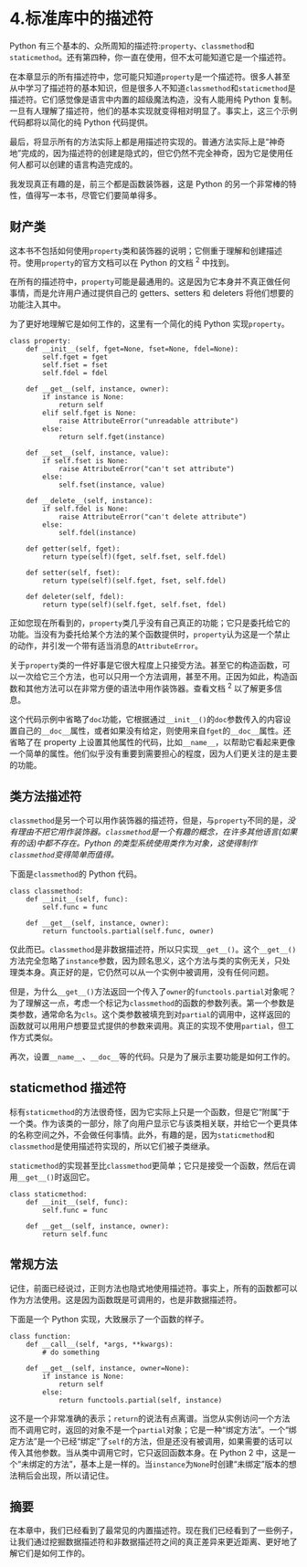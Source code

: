 # 4.标准库中的描述符

Python 有三个基本的、众所周知的描述符:`property`、`classmethod`和`staticmethod`。还有第四种，你一直在使用，但不太可能知道它是一个描述符。

在本章显示的所有描述符中，您可能只知道`property`是一个描述符。很多人甚至从中学习了描述符的基本知识，但是很多人不知道`classmethod`和`staticmethod`是描述符。它们感觉像是语言中内置的超级魔法构造，没有人能用纯 Python 复制。一旦有人理解了描述符，他们的基本实现就变得相对明显了。事实上，这三个示例代码都将以简化的纯 Python 代码提供。

最后，将显示所有的方法实际上都是用描述符实现的。普通方法实际上是“神奇地”完成的，因为描述符的创建是隐式的，但它仍然不完全神奇，因为它是使用任何人都可以创建的语言构造完成的。

我发现真正有趣的是，前三个都是函数装饰器，这是 Python 的另一个非常棒的特性，值得写一本书，尽管它们要简单得多。

## 财产类

这本书不包括如何使用`property`类和装饰器的说明；它侧重于理解和创建描述符。使用`property`的官方文档可以在 Python 的文档 <sup>2</sup> 中找到。

在所有的描述符中，`property`可能是最通用的。这是因为它本身并不真正做任何事情，而是允许用户通过提供自己的 getters、setters 和 deleters 将他们想要的功能注入其中。

为了更好地理解它是如何工作的，这里有一个简化的纯 Python 实现`property`。

```
class property:
    def __init__(self, fget=None, fset=None, fdel=None):
        self.fget = fget
        self.fset = fset
        self.fdel = fdel

    def __get__(self, instance, owner):
        if instance is None:
            return self
        elif self.fget is None:
            raise AttributeError("unreadable attribute")
        else:
            return self.fget(instance)

    def __set__(self, instance, value):
        if self.fset is None:
            raise AttributeError("can't set attribute")
        else:
            self.fset(instance, value)

    def __delete__(self, instance):
        if self.fdel is None:
            raise AttributeError("can't delete attribute")
        else:
            self.fdel(instance)

    def getter(self, fget):
        return type(self)(fget, self.fset, self.fdel)

    def setter(self, fset):
        return type(self)(self.fget, fset, self.fdel)

    def deleter(self, fdel):
        return type(self)(self.fget, self.fset, fdel)

```

正如您现在所看到的，`property`类几乎没有自己真正的功能；它只是委托给它的功能。当没有为委托给某个方法的某个函数提供时，`property`认为这是一个禁止的动作，并引发一个带有适当消息的`AttributeError`。

关于`property`类的一件好事是它很大程度上只接受方法。甚至它的构造函数，可以一次给它三个方法，也可以只用一个方法调用，甚至不用。正因为如此，构造函数和其他方法可以在非常方便的语法中用作装饰器。查看文档 <sup>2</sup> 以了解更多信息。

这个代码示例中省略了`doc`功能，它根据通过`__init__()`的`doc`参数传入的内容设置自己的`__doc__`属性，或者如果没有给定，则使用来自`fget`的`__doc__`属性。还省略了在 property 上设置其他属性的代码，比如`__name__`，以帮助它看起来更像一个简单的属性。他们似乎没有重要到需要担心的程度，因为人们更关注的是主要的功能。

## 类方法描述符

`classmethod`是另一个可以用作装饰器的描述符，但是，与`property`不同的是，*没有理由不把它用作装饰器。`classmethod`是一个有趣的概念，在许多其他语言(如果有的话)中都不存在。Python 的类型系统使用类作为对象，这使得制作`classmethod`变得简单而值得。*

下面是`classmethod`的 Python 代码。

```
class classmethod:
    def __init__(self, func):
        self.func = func

    def __get__(self, instance, owner):
        return functools.partial(self.func, owner)

```

仅此而已。`classmethod`是非数据描述符，所以只实现`__get__()`。这个`__get__()`方法完全忽略了`instance`参数，因为顾名思义，这个方法与类的实例无关，只处理类本身。真正好的是，它仍然可以从一个实例中被调用，没有任何问题。

但是，为什么`__get__()`方法返回一个传入了`owner`的`functools.partial`对象呢？为了理解这一点，考虑一个标记为`classmethod`的函数的参数列表。第一个参数是类参数，通常命名为`cls`。这个类参数被填充到对`partial`的调用中，这样返回的函数就可以用用户想要显式提供的参数来调用。真正的实现不使用`partial`，但工作方式类似。

再次，设置`__name__`、`__doc__`等的代码。只是为了展示主要功能是如何工作的。

## staticmethod 描述符

标有`staticmethod`的方法很奇怪，因为它实际上只是一个函数，但是它“附属”于一个类。作为该类的一部分，除了向用户显示它与该类相关联，并给它一个更具体的名称空间之外，不会做任何事情。此外，有趣的是，因为`staticmethod`和`classmethod`是使用描述符实现的，所以它们被子类继承。

`staticmethod`的实现甚至比`classmethod`更简单；它只是接受一个函数，然后在调用`__get__()`时返回它。

```
class staticmethod:
    def __init__(self, func):
        self.func = func

    def __get__(self, instance, owner):
        return self.func

```

## 常规方法

记住，前面已经说过，正则方法也隐式地使用描述符。事实上，所有的函数都可以作为方法使用。这是因为函数既是可调用的，也是非数据描述符。

下面是一个 Python 实现，大致展示了一个函数的样子。

```
class function:
    def __call__(self, *args, **kwargs):
        # do something

    def __get__(self, instance, owner=None):
        if instance is None:
            return self
        else:
            return functools.partial(self, instance)

```

这不是一个非常准确的表示；`return`的说法有点离谱。当您从实例访问一个方法而不调用它时，返回的对象不是一个`partial`对象；它是一种“绑定方法”。一个“绑定方法”是一个已经“绑定”了`self`的方法，但是还没有被调用，如果需要的话可以传入其他参数。当从类中调用它时，它只返回函数本身。在 Python 2 中，这是一个“未绑定的方法”，基本上是一样的。当`instance`为`None`时创建“未绑定”版本的想法稍后会出现，所以请记住。

## 摘要

在本章中，我们已经看到了最常见的内置描述符。现在我们已经看到了一些例子，让我们通过挖掘数据描述符和非数据描述符之间的真正差异来更近距离、更好地了解它们是如何工作的。